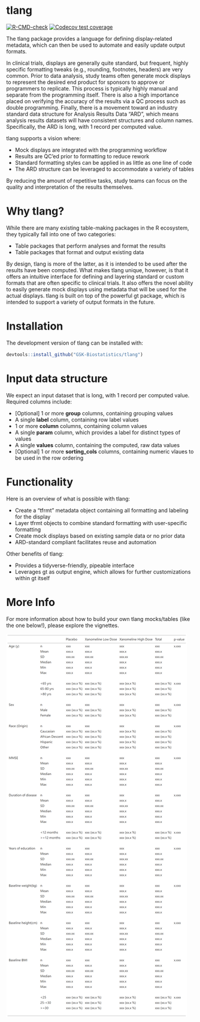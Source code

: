 
# tlang

<!-- badges: start -->

[![R-CMD-check](https://github.com/GSK-Biostatistics/tlang/actions/workflows/R-CMD-check.yaml/badge.svg)](https://github.com/GSK-Biostatistics/tlang/actions/workflows/R-CMD-check.yaml)
[![Codecov test
coverage](https://codecov.io/gh/GSK-Biostatistics/tlang/branch/main/graph/badge.svg)](https://app.codecov.io/gh/GSK-Biostatistics/tlang?branch=main)

<!-- badges: end -->

The tlang package provides a language for defining display-related
metadata, which can then be used to automate and easily update output
formats.

In clinical trials, displays are generally quite standard, but frequent,
highly specific formatting tweaks (e.g., rounding, footnotes, headers)
are very common. Prior to data analysis, study teams often generate mock
displays to represent the desired end product for sponsors to approve or
programmers to replicate. This process is typically highly manual and
separate from the programming itself. There is also a high importance
placed on verifying the accuracy of the results via a QC process such as
double programming. Finally, there is a movement toward an industry
standard data structure for Analysis Results Data “ARD”, which means
analysis results datasets will have consistent structures and column
names. Specifically, the ARD is long, with 1 record per computed value.

tlang supports a vision where:

-   Mock displays are integrated with the programming workflow
-   Results are QC’ed prior to formatting to reduce rework
-   Standard formatting styles can be applied in as little as one line
    of code
-   The ARD structure can be leveraged to accommodate a variety of
    tables

By reducing the amount of repetitive tasks, study teams can focus on the
quality and interpretation of the results themselves.

# Why tlang?

While there are many existing table-making packages in the R ecosystem,
they typically fall into one of two categories:

-   Table packages that perform analyses and format the results
-   Table packages that format and output existing data

By design, tlang is more of the latter, as it is intended to be used
after the results have been computed. What makes tlang unique, however,
is that it offers an intuitive interface for defining and layering
standard or custom formats that are often specific to clinical trials.
It also offers the novel ability to easily generate mock displays using
metadata that will be used for the actual displays. tlang is built on
top of the powerful gt package, which is intended to support a variety
of output formats in the future.

# Installation

The development version of tlang can be installed with:

``` r
devtools::install_github("GSK-Biostatistics/tlang")
```

# Input data structure

We expect an input dataset that is long, with 1 record per computed
value. Required columns include:

-   \[Optional\] 1 or more **group** columns, containing grouping values
-   A single **label** column, containing row label values
-   1 or more **column** columns, containing column values
-   A single **param** column, which provides a label for distinct types
    of values
-   A single **values** column, containing the computed, raw data values
-   \[Optional\] 1 or more **sorting\_cols** columns, containing numeric
    vlaues to be used in the row ordering

# Functionality

Here is an overview of what is possible with tlang:

-   Create a “tfrmt” metadata object containing all formatting and
    labeling for the display
-   Layer tfrmt objects to combine standard formatting with
    user-specific formatting
-   Create mock displays based on existing sample data or no prior data
-   ARD-standard compliant facilitates reuse and automation

Other benefits of tlang:

-   Provides a tidyverse-friendly, pipeable interface
-   Leverages gt as output engine, which allows for further
    customizations within gt itself

# More Info

For more information about how to build your own tlang mocks/tables
(like the one below!), please explore the vignettes.

![Example GT Demog table](man/figures/gt_readme.png)
